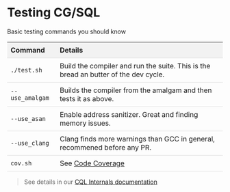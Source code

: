 # Testing CG/SQL


<style>
table {
  border-collapse: collapse;
  width: 100%;
}

th, td {
  text-align: left;
  padding: 8px;
  border-bottom: 1px solid #ddd;
}

th {
  background-color: #f2f2f2;
}
</style>

Basic testing commands you should know

|Command|Details|
|:-----|:------|
|`./test.sh` | Build the compiler and run the suite.  This is the bread an butter of the dev cycle.|
|`--use_amalgam`| Builds the compiler from the amalgam and then tests it as above.|
|`--use_asan`| Enable address sanitizer.  Great and finding memory issues.|
|`--use_clang`| Clang finds more warnings than GCC in general, recommened before any PR.|
|`cov.sh` | See [Code Coverage](code-coverage.md) |


> See details in our [CQL Internals documentation](../CQL_Guide/generated/internal.md#part-4-testing)
